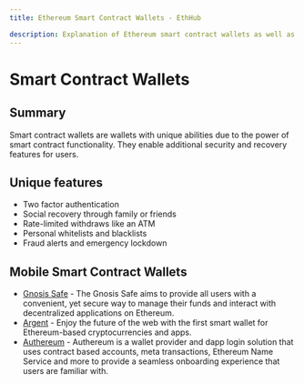 ```yaml
---
title: Ethereum Smart Contract Wallets - EthHub

description: Explanation of Ethereum smart contract wallets as well as a list of applications.
---
```


# Smart Contract Wallets

## Summary

Smart contract wallets are wallets with unique abilities due to the power of smart contract functionality. They enable additional security and recovery features for users.

## Unique features

* Two factor authentication
* Social recovery through family or friends
* Rate-limited withdraws like an ATM
* Personal whitelists and blacklists
* Fraud alerts and emergency lockdown

## Mobile Smart Contract Wallets

* [Gnosis Safe](https://gnosis-safe.io) - The Gnosis Safe aims to provide all users with a convenient, yet secure way to manage their funds and interact with decentralized applications on Ethereum.
* [Argent](https://www.argent.xyz/) - Enjoy the future of the web with the first smart wallet for Ethereum-based cryptocurrencies and apps.
* [Authereum](https://authereum.org/) - Authereum is a wallet provider and dapp login solution that uses contract based accounts, meta transactions, Ethereum Name Service and more to provide a seamless onboarding experience that users are familiar with.
